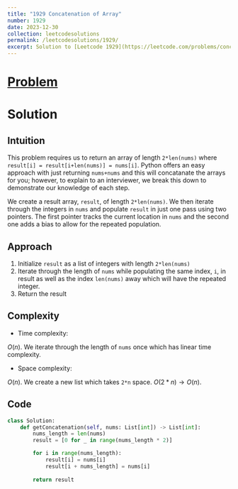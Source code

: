 ```yaml
---
title: "1929 Concatenation of Array"
number: 1929
date: 2023-12-30
collection: leetcodesolutions
permalink: /leetcodesolutions/1929/
excerpt: Solution to [Leetcode 1929](https://leetcode.com/problems/concatenation-of-array/description/)
---
```

# [Problem](https://leetcode.com/problems/concatenation-of-array/description/)

# Solution

## Intuition
<!-- Describe your first thoughts on how to solve this problem. -->
This problem requires us to return an array of length `2*len(nums)` where `result[i] = result[i+len(nums)] = nums[i]`. Python offers an easy approach with just returning `nums+nums` and this will concatanate the arrays for you; however, to explain to an interviewer, we break this down to demonstrate our knowledge of each step.

We create a result array, `result`, of length `2*len(nums)`. We then iterate through the integers in `nums` and populate `result` in just one pass using two pointers. The first pointer tracks the current location in `nums` and the second one adds a bias to allow for the repeated population.

## Approach
<!-- Describe your approach to solving the problem. -->
1. Initialize `result` as a list of integers with length `2*len(nums)`
2. Iterate through the length of `nums` while populating the same index, `i`, in result as well as the index `len(nums)` away which will have the repeated integer.
3. Return the result

## Complexity
- Time complexity:
<!-- Add your time complexity here, e.g. $$O(n)$$ -->
$O(n)$. We iterate through the length of `nums` once which has linear time complexity.
- Space complexity:
<!-- Add your space complexity here, e.g. $$O(n)$$ -->
$O(n)$. We create a new list which takes `2*n` space. $O(2*n) \rightarrow O(n)$.

## Code
```python
class Solution:
    def getConcatenation(self, nums: List[int]) -> List[int]:
        nums_length = len(nums)
        result = [0 for _ in range(nums_length * 2)]

        for i in range(nums_length):
            result[i] = nums[i]
            result[i + nums_length] = nums[i]
        
        return result
```